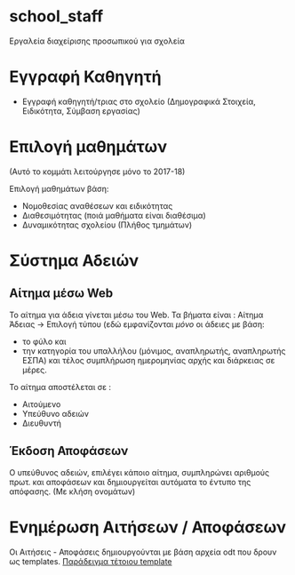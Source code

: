 # school_staff
Εργαλεία διαχείρισης προσωπικού για σχολεία

# Εγγραφή Καθηγητή

* Εγγραφή καθηγητή/τριας στο σχολείο (Δημογραφικά Στοιχεία, Ειδικότητα, Σύμβαση εργασίας)

# Επιλογή μαθημάτων

(Αυτό το κομμάτι λειτούργησε μόνο το 2017-18)

Επιλογή μαθημάτων βάση:

* Νομοθεσίας αναθέσεων και ειδικότητας 
* Διαθεσιμότητας (ποιά μαθήματα είναι διαθέσιμα)
* Δυναμικότητας σχολείου (Πλήθος τμημάτων)

# Σύστημα Αδειών

## Αίτημα μέσω Web
Το αίτημα για άδεια γίνεται μέσω του Web.
Τα βήματα είναι :
Αίτημα Άδειας -> 
Επιλογή τύπου (εδώ εμφανίζονται _μόνο_ οι άδειες με βάση:
* το φύλο και 
* την κατηγορία του υπαλλήλου (μόνιμος, αναπληρωτής, αναπληρωτής ΕΣΠΑ) 
και τέλος συμπλήρωση ημερομηνίας αρχής και διάρκειας σε μέρες.

Το αίτημα αποστέλεται σε :
* Αιτούμενο
* Υπεύθυνο αδειών
* Διευθυντή

## Έκδοση Αποφάσεων

Ο υπεύθυνος αδειών, επιλέγει κάποιο αίτημα, συμπληρώνει αριθμούς πρωτ. και αποφάσεων και δημιουργείται αυτόματα το έντυπο της απόφασης. (Με κλήση ονομάτων)

# Ενημέρωση Αιτήσεων / Αποφάσεων
Οι Αιτήσεις - Αποφάσεις δημιουργούνται με βάση αρχεία odt που δρουν ως templates.
[Παράδειγμα τέτοιου template][1]

[1]:https://github.com/haritak/school_staff/blob/master/support/odf_templates/responses/permanent/aimodosias.odt
